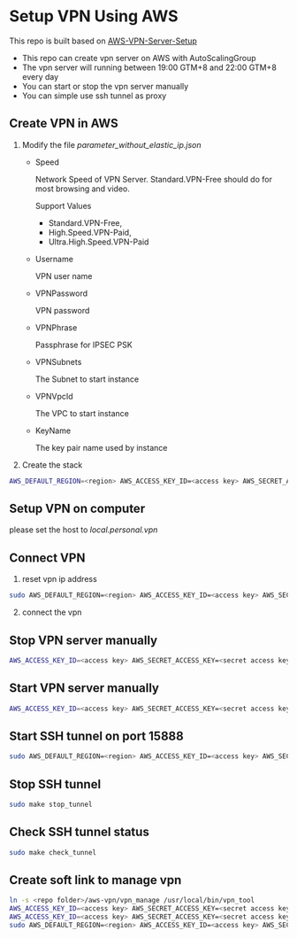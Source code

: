 # Setup VPN Using AWS
This repo is built based on [AWS-VPN-Server-Setup](https://github.com/webdigi/AWS-VPN-Server-Setup) 
* This repo can create vpn server on AWS with AutoScalingGroup
* The vpn server will running between 19:00 GTM+8 and 22:00 GTM+8 every day
* You can start or stop the vpn server manually
* You can simple use ssh tunnel as proxy

## Create VPN in AWS
1. Modify the file *parameter_without_elastic_ip.json*
   * Speed

     Network Speed of VPN Server. Standard.VPN-Free should do for most browsing and video.

     Support Values
      * Standard.VPN-Free,
      * High.Speed.VPN-Paid,
      * Ultra.High.Speed.VPN-Paid

   * Username

     VPN user name 
   * VPNPassword

     VPN password
   * VPNPhrase

     Passphrase for IPSEC PSK 
   * VPNSubnets

     The Subnet to start instance
   * VPNVpcId

     The VPC to start instance
   * KeyName

     The key pair name used by instance
2. Create the stack
```bash
AWS_DEFAULT_REGION=<region> AWS_ACCESS_KEY_ID=<access key> AWS_SECRET_ACCESS_KEY=<secret access key> make deploy
```
## Setup VPN on computer
please set the host to *local.personal.vpn*

## Connect VPN
1. reset vpn ip address
```bash
sudo AWS_DEFAULT_REGION=<region> AWS_ACCESS_KEY_ID=<access key> AWS_SECRET_ACCESS_KEY=<secret access key> make reset
```
2. connect the vpn

## Stop VPN server manually
```bash
AWS_ACCESS_KEY_ID=<access key> AWS_SECRET_ACCESS_KEY=<secret access key> make stop
```
## Start VPN server manually
```bash
AWS_ACCESS_KEY_ID=<access key> AWS_SECRET_ACCESS_KEY=<secret access key> make start
```
## Start SSH tunnel on port 15888
```bash
sudo AWS_DEFAULT_REGION=<region> AWS_ACCESS_KEY_ID=<access key> AWS_SECRET_ACCESS_KEY=<secret access key> make start_tunnel
```
## Stop SSH tunnel
```bash
sudo make stop_tunnel
```
## Check SSH tunnel status
```bash
sudo make check_tunnel
```
## Create soft link to manage vpn
```bash
ln -s <repo folder>/aws-vpn/vpn_manage /usr/local/bin/vpn_tool
AWS_ACCESS_KEY_ID=<access key> AWS_SECRET_ACCESS_KEY=<secret access key> vpn_tool stop
AWS_ACCESS_KEY_ID=<access key> AWS_SECRET_ACCESS_KEY=<secret access key> vpn_tool start
sudo AWS_DEFAULT_REGION=<region> AWS_ACCESS_KEY_ID=<access key> AWS_SECRET_ACCESS_KEY=<secret access key> vpn_tool reset
```
